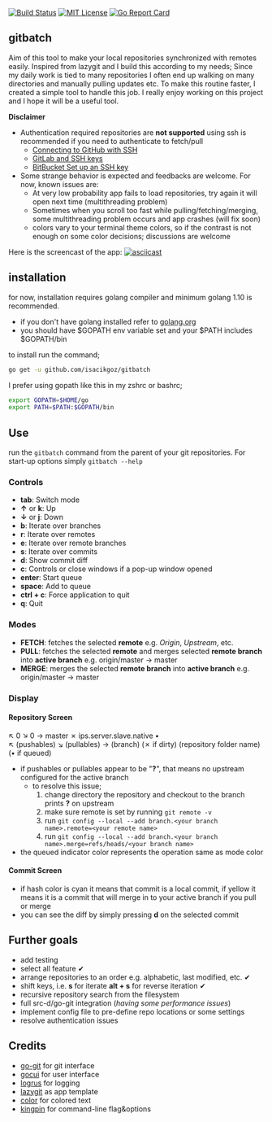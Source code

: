 [![Build Status](https://travis-ci.com/isacikgoz/gitbatch.svg?branch=master)](https://travis-ci.com/isacikgoz/gitbatch) [![MIT License](https://img.shields.io/badge/license-MIT-brightgreen.svg)](/LICENSE) [![Go Report Card](https://goreportcard.com/badge/github.com/isacikgoz/gitbatch)](https://goreportcard.com/report/github.com/isacikgoz/gitbatch)

## gitbatch
Aim of this tool to make your local repositories synchronized with remotes easily. Inspired from lazygit and I build this according to my needs; Since my daily work is tied to many repositories I often end up walking on many directories and manually pulling updates etc. To make this routine faster, I created a simple tool to handle this job. I really enjoy working on this project and I hope it will be a useful tool.

**Disclaimer**
- Authentication required repositories are **not supported** using ssh is recommended if you need to authenticate to fetch/pull
  - [Connecting to GitHub with SSH](https://help.github.com/articles/connecting-to-github-with-ssh/)
  - [GitLab and SSH keys](https://docs.gitlab.com/ee/ssh/)
  - [BitBucket Set up an SSH key](https://confluence.atlassian.com/bitbucket/set-up-ssh-for-git-728138079.html)
- Some strange behavior is expected and feedbacks are welcome. For now, known issues are:
  - At very low probability app fails to load repositories, try again it will open next time (multithreading problem)
  - Sometimes when you scroll too fast while pulling/fetching/merging, some multithreading problem occurs and app crashes (will fix soon)
  - colors vary to your terminal theme colors, so if the contrast is not enough on some color decisions; discussions are welcome

Here is the screencast of the app:
[![asciicast](https://asciinema.org/a/B4heYReiNgqwUbWL2RYnTzt5H.svg)](https://asciinema.org/a/B4heYReiNgqwUbWL2RYnTzt5H)

## installation
for now, installation requires golang compiler and minimum golang 1.10 is recommended.
- if you don't have golang installed refer to [golang.org](https://golang.org/dl/)
- you should have $GOPATH env variable set and your $PATH includes $GOPATH/bin

to install run the command;
```bash
go get -u github.com/isacikgoz/gitbatch
```
I prefer using gopath like this in my zshrc or bashrc;
```bash
export GOPATH=$HOME/go
export PATH=$PATH:$GOPATH/bin
```

## Use
run the `gitbatch` command from the parent of your git repositories. For start-up options simply `gitbatch --help`

### Controls

- **tab**: Switch mode
- **↑** or **k**: Up
- **↓** or **j**: Down
- **b**: Iterate over branches
- **r**: Iterate over remotes
- **e**: Iterate over remote branches
- **s**: Iterate over commits
- **d**: Show commit diff
- **c**: Controls or close windows if a pop-up window opened
- **enter**: Start queue
- **space**: Add to queue
- **ctrl + c**: Force application to quit
- **q**: Quit

### Modes

- **FETCH**: fetches the selected **remote** e.g. *Origin*, *Upstream*, etc.
- **PULL**: fetches the selected **remote** and merges selected **remote branch** into **active branch** e.g. origin/master → master
- **MERGE**: merges the selected **remote branch** into **active branch** e.g. origin/master → master

### Display

#### Repository Screen
↖ 0 ↘ 0 → master ✗ ips.server.slave.native •  
↖ (pushables) ↘ (pullables) → (branch) (✗ if dirty) (repository folder name) (• if queued)

- if pushables or pullables appear to be "**?**", that means no upstream configured for the active branch
  - to resolve this issue;
    1. change directory the repository and checkout to the branch  prints **?** on upstream
    2. make sure remote is set by running `git remote -v`
    3. run `git config --local --add branch.<your branch name>.remote=<your remote name>`
    4. run `git config --local --add branch.<your branch name>.merge=refs/heads/<your branch name>`
- the queued indicator color represents the operation same as mode color

#### Commit Screen
- if hash color is cyan it means that commit is a local commit, if yellow it means it is a commit that will merge in to your active branch if you pull or merge
- you can see the diff by simply pressing **d** on the selected commit

## Further goals
- add testing
- select all feature ✔
- arrange repositories to an order e.g. alphabetic, last modified, etc. ✔
- shift keys, i.e. **s** for iterate **alt + s** for reverse iteration ✔
- recursive repository search from the filesystem
- full src-d/go-git integration (*having some performance issues*)
- implement config file to pre-define repo locations or some settings
- resolve authentication issues

## Credits
- [go-git](https://github.com/src-d/go-git) for git interface
- [gocui](https://github.com/jroimartin/gocui) for user interface
- [logrus](https://github.com/sirupsen/logrus) for logging
- [lazygit](https://github.com/jesseduffield/lazygit) as app template
- [color](https://github.com/fatih/color) for colored text
- [kingpin](https://github.com/alecthomas/kingpin) for command-line flag&options
